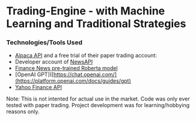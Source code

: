 # Trading-Engine - with Machine Learning and Traditional Strategies

### Technologies/Tools Used
- [Alpaca API](https://alpaca.markets/) and a free trial of their paper trading account:
- Developer account of [NewsAPI](https://newsapi.org/)
- [Finance News pre-trained Roberta model](https://huggingface.co/mrm8488/distilroberta-finetuned-financial-news-sentiment-analysis)
- [OpenAI GPT]([https://chat.openai.com/](https://platform.openai.com/docs/guides/gpt)
- [Yahoo Finance API](https://developer.yahoo.com/api/)

Note: This is not intented for actual use in the market. Code was only ever tested with paper trading. Project development was for learning/hobbying reasons only.
